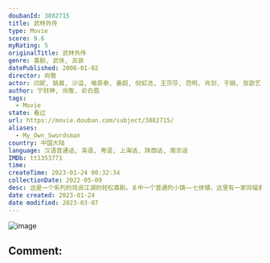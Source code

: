 ```yaml
---
doubanId: 3882715
title: 武林外传
type: Movie
score: 9.6
myRating: 5
originalTitle: 武林外传
genre: 喜剧, 武侠, 古装
datePublished: 2006-01-02
director: 尚敬
actor: 闫妮, 姚晨, 沙溢, 喻恩泰, 姜超, 倪虹洁, 王莎莎, 范明, 肖剑, 于娟, 张歆艺, 张青, 吴明鸿, 张少华, 霍曼迪, 黄小蕾, 徐贤海, 梁振亚, 刘亚津, 郑美林, 王磊, 俞白眉, 王庆, 刘向东, 全权, 刘旭, 张跃, 甄麦娟, 刘敏, 蒋卉, 唐静, 娄茗, 沈怀玲, 杨树泉, 曾惠, 王彦波, 王修浩, 胡宁芳, 洪剑涛, 田玲, 宁财神, 程娇娥, 王超, 唐浚, 王向明, 陈铮, 吴京安, 安佰平, 毛孩, 周炜, 林永健, 朱龙广, 张滨, 赵金鼎, 王红波, 刘惠, 商子见, 张茜, 李明辉, 许翔宇, 李景琛, 于又川, 李乐衡, 邵芳, 钟久夫, 赵旭, 黄晓娟, 白志迪, 周明汕, 周冬齐, 石小满, 周颖, 夏嘉伟, 白玉, 马锐, 周小刚, 胡小庭, 邱晨, 张楠, 李晓强, 张婷, 王学圻, 陈智彬, 孙鹏, 刘立淇, 陈小雷, 宋思嘉, 句号, 邵峰, 王丽云, 张乔玫, 凌潇肃, 綦小卉, 梁凯, 袁宇, 李业勇, 柳长海, 邓峰, 齐俊生, 帅华生, 郭振营, 马爱国, 马怀平, 孟晓晨, 原铭, 裴庆臣, 周童
author: 宁财神, 尚敬, 俞白眉
tags:
  - Movie
state: 看过
url: https://movie.douban.com/subject/3882715/
aliases:
  - My_Own_Swordsman
country: 中国大陆
language: 汉语普通话, 英语, 粤语, 上海话, 陕西话, 南京话
IMDb: tt1353771
time: 
createTime: 2023-01-24 00:32:34
collectionDate: 2022-05-09
desc: 这是一个系列的戏说江湖的轻松喜剧。关中一个普通的小镇——七俠镇，这里有一家同福客栈。就是这间不起眼的江湖客栈，因缘巧合之下汇聚了一群性格各异又活泼搞怪的年轻人：武功高强但初入江湖的郭芙蓉（姚晨饰）、...
date created: 2023-01-24
date modified: 2023-03-07
---
```


![image](p2529669661.jpg)

Comment:
---
